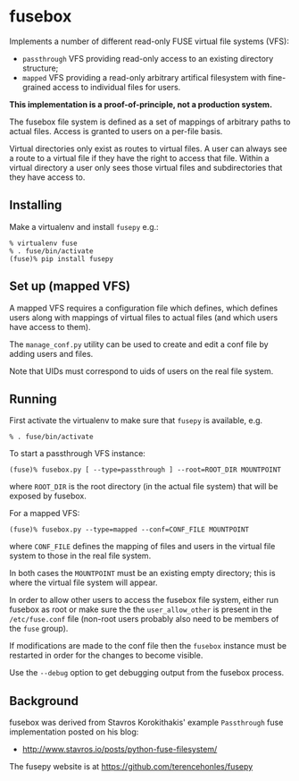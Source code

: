 fusebox
=======

Implements a number of different read-only FUSE virtual file systems (VFS):

 * `passthrough` VFS providing read-only access to an existing directory
    structure;
 * `mapped` VFS providing a read-only arbitrary artifical filesystem with
    fine-grained access to individual files for users.

**This implementation is a proof-of-principle, not a production system.**

The fusebox file system is defined as a set of mappings of arbitrary paths
to actual files. Access is granted to users on a per-file basis.

Virtual directories only exist as routes to virtual files. A user can always
see a route to a virtual file if they have the right to access that file.
Within a virtual directory a user only sees those virtual files and
subdirectories that they have access to.

Installing
----------

Make a virtualenv and install `fusepy` e.g.:

    % virtualenv fuse
    % . fuse/bin/activate
    (fuse)% pip install fusepy

Set up (mapped VFS)
-------------------

A mapped VFS requires a configuration file which defines, which defines
users along with mappings of virtual files to actual files (and which users
have access to them).

The `manage_conf.py` utility can be used to create and edit a conf file by
adding users and files.

Note that UIDs must correspond to uids of users on the real file system.

Running
-------

First activate the virtualenv to make sure that `fusepy` is available, e.g.

    % . fuse/bin/activate

To start a passthrough VFS instance:

    (fuse)% fusebox.py [ --type=passthrough ] --root=ROOT_DIR MOUNTPOINT

where `ROOT_DIR` is the root directory (in the actual file system) that will
be exposed by fusebox.

For a mapped VFS:

    (fuse)% fusebox.py --type=mapped --conf=CONF_FILE MOUNTPOINT

where `CONF_FILE` defines the mapping of files and users in the virtual file
system to those in the real file system.

In both cases the `MOUNTPOINT` must be an existing empty directory; this is
where the virtual file system will appear.

In order to allow other users to access the fusebox file system, either run
fusebox as root or make sure the the `user_allow_other` is present in the
`/etc/fuse.conf` file (non-root users probably also need to be members of
the `fuse` group).

If modifications are made to the conf file then the `fusebox` instance must
be restarted in order for the changes to become visible.

Use the `--debug` option to get debugging output from the fusebox process.

Background
----------

fusebox was derived from Stavros Korokithakis' example `Passthrough`
fuse implementation posted on his blog:

 * <http://www.stavros.io/posts/python-fuse-filesystem/>

The fusepy website is at <https://github.com/terencehonles/fusepy>
